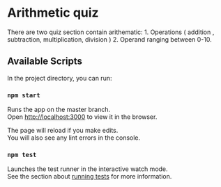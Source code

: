 # Arithmetic quiz

There are two quiz section contain arithematic:
    1. Operations ( addition , subtraction, multiplication, division ) 
    2. Operand ranging between 0-10.

## Available Scripts

In the project directory, you can run:

### `npm start`

Runs the app on the master branch.\
Open [http://localhost:3000](http://localhost:3000) to view it in the browser.

The page will reload if you make edits.\
You will also see any lint errors in the console.

### `npm test`

Launches the test runner in the interactive watch mode.\
See the section about [running tests](https://facebook.github.io/create-react-app/docs/running-tests) for more information.
